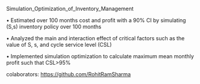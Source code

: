 Simulation_Optimization_of_Inventory_Management


• Estimated over 100 months cost and profit with a 90% CI by simulating (S,s) inventory policy over 100 months

• Analyzed the main and interaction effect of critical factors such as the value of S, s, and cycle service level (CSL)

• Implemented simulation optimization to calculate maximum mean monthly profit such that CSL>95%

colaborators: https://github.com/RohitRamSharma
